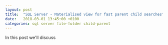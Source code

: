 ```yaml
---
layout: post
title:  "SQL Server - Materialised view for fast parent child searches"
date:   2018-03-01 13:45:00 +0100
categories: sql server file-folder child-parent
---
```


In this post we'll discuss 